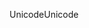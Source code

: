 <span data-ttu-id="b3bda-101">Unicode</span><span class="sxs-lookup"><span data-stu-id="b3bda-101">Unicode</span></span>